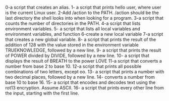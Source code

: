 0-a script that creates an alias.
1- a script that prints hello user, where user is the current Linux user.
2-Add /action to the PATH. /action should be the last directory the shell looks into when looking for a program.
3-a script that counts the number of directories in the PATH.
4-a script that lists environment variables.
5- a script that lists all local variables and environment variables, and function
6-create a new local variable
7-a script that creates a new global variable.
8- a script that prints the result of the addition of 128 with the value stored in the environment variable TRUEKNOWLEDGE, followed by a new line.
9- a script that prints the result of POWER divided by DIVIDE, followed by a new line.
10- a script that displays the result of BREATH to the power LOVE
11-a script that converts a number from base 2 to base 10.
12-a script that prints all possible combinations of two letters, except oo.
13- a script that prints a number with two decimal places, followed by a new line.
14- converts a number from base 10 to base 16.
15- a script that encodes and decodes text using the rot13 encryption. Assume ASCII.
16- a script that prints every other line from the input, starting with the first line.

